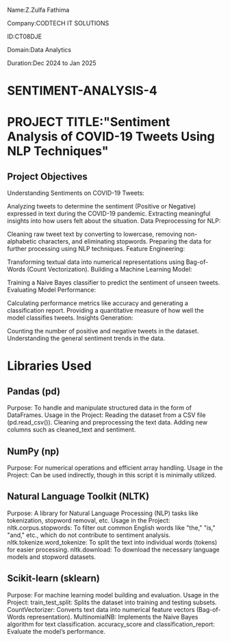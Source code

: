 Name:Z.Zulfa Fathima

Company:CODTECH IT SOLUTIONS

ID:CT08DJE

Domain:Data Analytics

Duration:Dec 2024 to Jan 2025





# SENTIMENT-ANALYSIS-4


# PROJECT TITLE:"Sentiment Analysis of COVID-19 Tweets Using NLP Techniques"


## Project Objectives
Understanding Sentiments on COVID-19 Tweets:

Analyzing tweets to determine the sentiment (Positive or Negative) expressed in text during the COVID-19 pandemic.
Extracting meaningful insights into how users felt about the situation.
Data Preprocessing for NLP:

Cleaning raw tweet text by converting to lowercase, removing non-alphabetic characters, and eliminating stopwords.
Preparing the data for further processing using NLP techniques.
Feature Engineering:

Transforming textual data into numerical representations using Bag-of-Words (Count Vectorization).
Building a Machine Learning Model:

Training a Naive Bayes classifier to predict the sentiment of unseen tweets.
Evaluating Model Performance:

Calculating performance metrics like accuracy and generating a classification report.
Providing a quantitative measure of how well the model classifies tweets.
Insights Generation:

Counting the number of positive and negative tweets in the dataset.
Understanding the general sentiment trends in the data.




# Libraries Used
## Pandas (pd)

Purpose: To handle and manipulate structured data in the form of DataFrames.
Usage in the Project:
Reading the dataset from a CSV file (pd.read_csv()).
Cleaning and preprocessing the text data.
Adding new columns such as cleaned_text and sentiment.
## NumPy (np)

Purpose: For numerical operations and efficient array handling.
Usage in the Project:
Can be used indirectly, though in this script it is minimally utilized.
## Natural Language Toolkit (NLTK)

Purpose: A library for Natural Language Processing (NLP) tasks like tokenization, stopword removal, etc.
Usage in the Project:
nltk.corpus.stopwords: To filter out common English words like "the," "is," "and," etc., which do not contribute to sentiment analysis.
nltk.tokenize.word_tokenize: To split the text into individual words (tokens) for easier processing.
nltk.download: To download the necessary language models and stopword datasets.
## Scikit-learn (sklearn)

Purpose: For machine learning model building and evaluation.
Usage in the Project:
train_test_split: Splits the dataset into training and testing subsets.
CountVectorizer: Converts text data into numerical feature vectors (Bag-of-Words representation).
MultinomialNB: Implements the Naive Bayes algorithm for text classification.
accuracy_score and classification_report: Evaluate the model’s performance.
